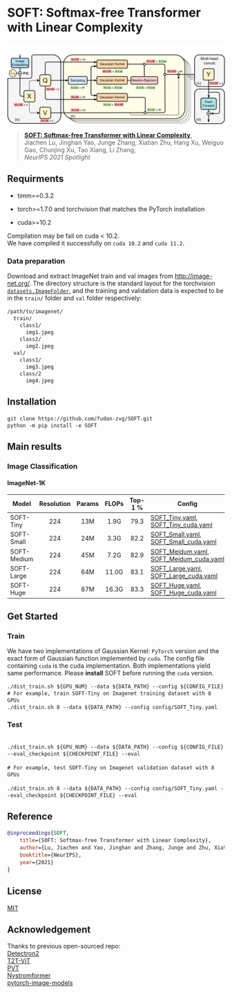 # SOFT: Softmax-free Transformer with Linear Complexity

![image](resources/structure.png)

> [**SOFT: Softmax-free Transformer with Linear Complexity**](https://arxiv.org/abs/2110.11945),            
> Jiachen Lu, Jinghan Yao, Junge Zhang, Xiatian Zhu, Hang Xu, Weiguo Gao, Chunjing Xu, Tao Xiang, Li Zhang,        
> *NeurIPS 2021 Spotlight* 


## Requirments
* timm==0.3.2

* torch>=1.7.0 and torchvision that matches the PyTorch installation

* cuda>=10.2

Compilation may be fail on cuda < 10.2.  
We have compiled it successfully on `cuda 10.2` and `cuda 11.2`. 

### Data preparation

Download and extract ImageNet train and val images from http://image-net.org/.
The directory structure is the standard layout for the torchvision [`datasets.ImageFolder`](https://pytorch.org/docs/stable/torchvision/datasets.html#imagefolder), and the training and validation data is expected to be in the `train/` folder and `val` folder respectively:

```
/path/to/imagenet/
  train/
    class1/
      img1.jpeg
    class2/
      img2.jpeg
  val/
    class1/
      img3.jpeg
    class/2
      img4.jpeg
```
## Installation
```shell script
git clone https://github.com/fudan-zvg/SOFT.git
python -m pip install -e SOFT
```

## Main results
### Image Classification
#### ImageNet-1K

| Model       | Resolution | Params | FLOPs | Top-1 % | Config |Pretrained Model|
|-------------|:----------:|:------:|:-----:|:-------:|--------|--------
| SOFT-Tiny   | 224        | 13M    | 1.9G  | 79.3    |[SOFT_Tiny.yaml](config/SOFT_Tiny.yaml), [SOFT_Tiny_cuda.yaml](config/SOFT_Tiny_cuda.yaml)|[SOFT_Tiny](https://drive.google.com/file/d/1S04DCotIOkP0DaBb8WStQ513z82qT9de/view?usp=sharing), [SOFT_Tiny_cuda](https://drive.google.com/file/d/1inDKh3Wz_2KQgGH_2ywU5H_gLKZpIz_u/view?usp=sharing)
| SOFT-Small  | 224        | 24M    | 3.3G  | 82.2    |[SOFT_Small.yaml](config/SOFT_Small.yaml), [SOFT_Small_cuda.yaml](config/SOFT_Small_cuda.yaml)|
| SOFT-Medium | 224        | 45M    | 7.2G  | 82.9    |[SOFT_Meidum.yaml](config/SOFT_Medium.yaml), [SOFT_Meidum_cuda.yaml](config/SOFT_Medium_cuda.yaml)|
| SOFT-Large  | 224        | 64M    | 11.0G | 83.1    |[SOFT_Large.yaml](config/SOFT_Large.yaml), [SOFT_Large_cuda.yaml](config/SOFT_Large_cuda.yaml)|
| SOFT-Huge   | 224        | 87M    | 16.3G | 83.3    |[SOFT_Huge.yaml](config/SOFT_Huge.yaml), [SOFT_Huge_cuda.yaml](config/SOFT_Huge_cuda.yaml)|

## Get Started

### Train
We have two implementations of Gaussian Kernel: `PyTorch` version and 
the exact form of Gaussian function implemented by `cuda`. The config file containing `cuda` is the 
cuda implementation. Both implementations yield same performance. 
Please **install** SOFT before running the `cuda` version. 
```shell
./dist_train.sh ${GPU_NUM} --data ${DATA_PATH} --config ${CONFIG_FILE}
# For example, train SOFT-Tiny on Imagenet training dataset with 8 GPUs
./dist_train.sh 8 --data ${DATA_PATH} --config config/SOFT_Tiny.yaml
```

### Test

```shell

./dist_train.sh ${GPU_NUM} --data ${DATA_PATH} --config ${CONFIG_FILE} --eval_checkpoint ${CHECKPOINT_FILE} --eval

# For example, test SOFT-Tiny on Imagenet validation dataset with 8 GPUs

./dist_train.sh 8 --data ${DATA_PATH} --config config/SOFT_Tiny.yaml --eval_checkpoint ${CHECKPOINT_FILE} --eval

```
## Reference

```bibtex
@inproceedings{SOFT,
    title={SOFT: Softmax-free Transformer with Linear Complexity}, 
    author={Lu, Jiachen and Yao, Jinghan and Zhang, Junge and Zhu, Xiatian and Xu, Hang and Gao, Weiguo and Xu, Chunjing and Xiang, Tao and Zhang, Li},
    booktitle={NeurIPS},
    year={2021}
}
```

## License

[MIT](LICENSE)


## Acknowledgement

Thanks to previous open-sourced repo:  
[Detectron2](https://github.com/facebookresearch/detectron2)  
[T2T-ViT](https://github.com/yitu-opensource/T2T-ViT)  
[PVT](https://github.com/whai362/PVT)   
[Nystromformer](https://github.com/mlpen/Nystromformer)   
[pytorch-image-models](https://github.com/rwightman/pytorch-image-models)
